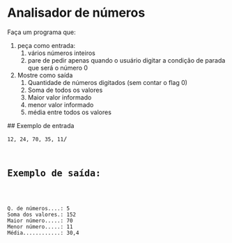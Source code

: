# Analisador de números
<p>Faça um programa que:</p>
<ol>
	<li>peça como entrada: 
		<ol>
			<li> vários números inteiros
			<li> pare de pedir apenas quando o usuário digitar a condição de parada que será o número 0
		</ol>
	</li>
	<li>Mostre como saída
		<ol>
			<li> Quantidade de números digitados (sem contar o flag 0)
			<li> Soma de todos os valores
			<li> Maior valor informado
			<li> menor valor informado
			<li> média entre todos os valores
		</ol>
	</li>

</ol>
## Exemplo de entrada
<pre><code>12, 24, 70, 35, 11</code>/<pre>

## Exemplo de saída:
<pre><code>
Q. de números....: 5
Soma dos valores.: 152
Maior número.....: 70
Menor número.....: 11
Média............: 30,4
</code></pre>
